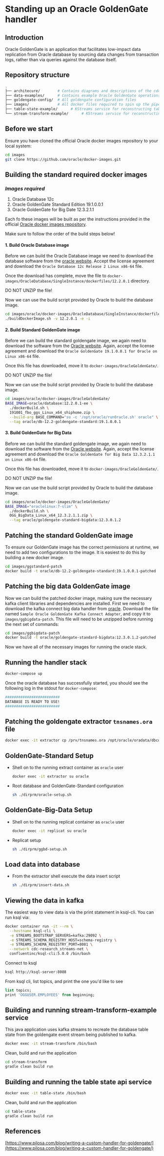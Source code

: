 # Standing up an Oracle GoldenGate handler

## Introduction

Oracle GoldenGate is an application that facilitates low-impact data replication from Oracle database by sourcing data changes from transaction logs, rather than via queries against the database itself.

## Repository structure

```sh
.
├── architecure/        # Contains diagrams and descriptions of the cdc connector design
├── data-examples/      # Contains example Oracle GoldenGate operations records
├── goldengate-config/  # All goldengate configuration files
├── images/             # All docker files required to spin up the pipeline
├── table-state-example/      # KStreams service for reconstructing table state
└── stream-transform-example/      # KStreams service for reconstructing table state
```

## Before we start

Ensure you have cloned the official Oracle docker images repository to your local system:

```sh
cd images
git clone https://github.com/oracle/docker-images.git
```

## Building the standard required docker images

### *Images required*

1. Oracle Database 12c
2. Oracle GoldenGate Standard Edition 19.1.0.0.1
3. Oracle GoldenGate for Big Date 12.3.2.1.1

Each fo these images will be built as per the instructions provided in the official [Oracle docker images repository](https://github.com/oracle/docker-images).

Make sure to follow the order of the build steps below!

#### 1. Build Oracle Database image

Before we can build the Oracle Database image we need to download the database software from the [oracle website](https://www.oracle.com/technetwork/database/enterprise-edition/downloads/index.html). Accept the license agreement and download the `Oracle Database 12c Release 2 Linux x86-64` file.

Once the download has complete, move the file to `docker-images/OracleDatabase/SingleInstance/dockerfiles/12.2.0.1` directory.

DO NOT UNZIP the file!

Now we can use the build script provided by Oracle to build the database image.

```sh
cd images/oracle/docker-images/OracleDatabase/SingleInstance/dockerfiles
./buildDockerImage.sh -v 12.2.0.1 -e -i
```

#### 2. Build Standard GoldenGate image

Before we can build the standard goldengate image, we again need to download the software from the [Oracle website](https://www.oracle.com/technetwork/middleware/goldengate/downloads/index.html). Again, accept the license agreement and download the `Oracle GoldenGate 19.1.0.0.1 for Oracle on Linux x86-64` file.

Once this file has downloaded, move it to `docker-images/OracleGoldenGate/`.

DO NOT UNZIP the file!

Now we can use the build script provided by Oracle to build the database image.

```sh
cd images/oracle/docker-images/OracleGoldenGate/
BASE_IMAGE=oracle/database:12.2.0.1-ee \
  ./dockerBuild.sh \
  191001_fbo_ggs_Linux_x64_shiphome.zip \
  --build-arg BASE_COMMAND="su -c '/opt/oracle/runOracle.sh' oracle" \
  --tag oracle/db-12.2-goldengate-standard:19.1.0.0.1
```

#### 3. Build GoldenGate for Big Data

Before we can build the standard goldengate image, we again need to download the software from the [Oracle website](https://www.oracle.com/technetwork/middleware/goldengate/downloads/index.html). Again, accept the license agreement and download the `Oracle GoldenGate for Big Data 12.3.2.1.1 on Linux x86-64` file.

Once this file has downloaded, move it to `docker-images/OracleGoldenGate/`.

DO NOT UNZIP the file!

Now we can use the build script provided by Oracle to build the database image.

```sh
cd images/oracle/docker-images/OracleGoldenGate/
BASE_IMAGE="oraclelinux:7-slim" \
  ./dockerBuild.sh \
  OGG_BigData_Linux_x64_12.3.2.1.1.zip \
  --tag oracle/goldengate-standard-bigdata:12.3.0.1.2
```

## Patching the standard GoldenGate image

To ensure our GoldenGate image has the correct permissions at runtime, we need to add two configurations to the image. It is easiest to do this by building a new docker image.

```sh
cd images/ggstandard-patch
docker build -t oracle/db-12.2-goldengate-standard:19.1.0.0.1-patched .
```

## Patching the big data GoldenGate image

Now we can build the patched docker image, making sure the necessary kafka client libraries and dependencies are installed. First we need to download the kafka connect big data handler from [oracle](https://www.oracle.com/technetwork/middleware/goldengate/oracle-goldengate-exchange-3805527.html). Download the file named `Sample Oracle GoldenGate Kafka Connect Adapter`, and copy it to `images/ggbigdata-patch`. This file will need to be unzipped before running the next set of commands:

```sh
cd images/ggbigdata-patch
docker build -t oracle/goldengate-standard-bigdata:12.3.0.1.2-patched .
```

Now we have all of the necessary images for running the oracle stack.

## Running the handler stack

```sh
docker-compose up
```

Once the oracle database has successfully started, you should see the following log in the stdout for `docker-compose`:

```sh
#########################
DATABASE IS READY TO USE!
#########################
```

## Patching the goldengate extractor `tnsnames.ora` file

```sh
docker exec -it extractor cp /prv/tnsnames.ora /opt/oracle/oradata/dbconfig/ORCLCDB/tnsnames.ora
```

## GoldenGate-Standard Setup

+ Shell on to the running extract container as `oracle` user

  ```sh
  docker exec -it extractor su oracle
  ```

+ Root database and GoldenGate-Standard configuration

  ```sh
  sh ./dirprm/oracle-setup.sh
  ```

## GoldenGate-Big-Data Setup

+ Shell on to the running replicat container as `oracle` user

  ```sh
  docker exec -it replicat su oracle
  ```

+ Replicat setup

  ```sh
  sh ./dirprm/ggbd-setup.sh
  ```

## Load data into database

+ From the extractor shell execute the data insert script

  ```sh
  sh ./dirprm/insert-data.sh
  ```

## Viewing the data in kafka

The easiest way to view data is via the print statement in ksql-cli. You can run ksql via:

```sh
docker container run -it --rm \
  --hostname ksql-cli \
  -e STREAMS_BOOTSTRAP_SERVERS=kafka:29092 \
  -e STREAMS_SCHEMA_REGISTRY_HOST=schema-registry \
  -e STREAMS_SCHEMA_REGISTRY_PORT=8081 \
  --network cdc-research_streams-net \
  confluentinc/ksql-cli:5.0.0 /bin/bash
```

Connect to ksql

```sh
ksql http://ksql-server:8088
```

From ksql cli, list topics, and print the one you'd like to see

```sql
list topics;
print 'OGGUSER.EMPLOYEES' from beginning;
```

## Building and running stream-transform-example service

This java application uses kafka streams to recreate the database table state from the goldengate event stream being published to kafka.

```sh
docker exec -it stream-transform /bin/bash
```

Clean, build and run the application

```sh
cd stream-transform
gradle clean build run
```

## Building and running the table state api service

```sh
docker exec -it table-state /bin/bash
```

Clean, build and run the application

```sh
cd table-state
gradle clean build run
```

## References

[https://www.pilosa.com/blog/writing-a-custom-handler-for-goldengate/](https://www.pilosa.com/blog/writing-a-custom-handler-for-goldengate/)

